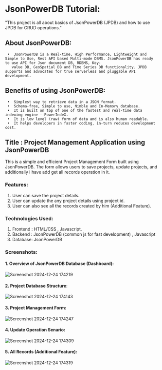 # JsonPowerDB Tutorial:

"This project is all about basics of JsonPowerDB (JPDB) and how to use JPDB for CRUD operations."

## About JsonPowerDB:
     •	JsonPowerDB is a Real-time, High Performance, Lightweight and Simple to Use, Rest API based Multi-mode DBMS. JsonPowerDB has ready to use API for Json document DB, RDBMS, Key- 
       value DB, GeoSpatial DB and Time Series DB functionality. JPDB supports and advocates for true serverless and pluggable API development.
## Benefits of using JsonPowerDB:
     •	Simplest way to retrieve data in a JSON format.
     •	Schema-free, Simple to use, Nimble and In-Memory database.
     •	It is built on top of one of the fastest and real-time data indexing engine - PowerIndeX.
     •	It is low level (raw) form of data and is also human readable.
     •	It helps developers in faster coding, in-turn reduces development cost.

## Title : Project Management Application using JsonPowerDB

This is a simple and efficient Project Management Form built using JsonPowerDB. The form allows users to save projects, update projects, and additionally i have add get all records operation in it.

### Features:
   1. User can save the project details.
   2. User can update the any project details using project id.
   3. User can also see all the records created by him (Additional Feature).

### Technologies Used:
   1. Frontend : HTML/CSS , Javascript.
   2. Backend : JsonPowerDB (common js for fast development) , Javascript
   3. Database: JsonPowerDB

### Screenshots:
 #### 1. Overview of JsonPowerDB Database (Dashboard):
 ![Screenshot 2024-12-24 174219](https://github.com/user-attachments/assets/ae658a28-5948-4280-bf9a-7ed818cc30bd)

 #### 2. Project Database Structure:
![Screenshot 2024-12-24 174143](https://github.com/user-attachments/assets/06dc7c27-85a9-452c-a44a-e1f36b359fed)

#### 3. Project Management Form:
![Screenshot 2024-12-24 174247](https://github.com/user-attachments/assets/5d048016-485d-4ecb-b508-664c87e62714)

#### 4. Update Operation Senario:
![Screenshot 2024-12-24 174309](https://github.com/user-attachments/assets/eec6f4a8-746d-4c29-bdf5-e719f1019d6d)

#### 5. All Records (Additional Feature):
![Screenshot 2024-12-24 174319](https://github.com/user-attachments/assets/dc51ca8f-001e-4bc7-b3ef-37400b737487)
          

